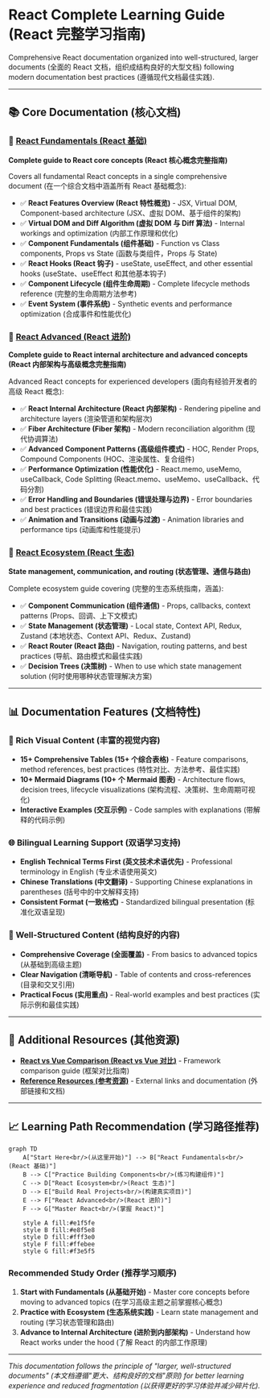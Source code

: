 # React Complete Learning Guide (React 完整学习指南)

Comprehensive React documentation organized into well-structured, larger documents (全面的 React 文档，组织成结构良好的大型文档) following modern documentation best practices (遵循现代文档最佳实践).

---

## 📚 Core Documentation (核心文档)

### 🎯 [React Fundamentals (React 基础)](./react-fundamentals.md)
**Complete guide to React core concepts (React 核心概念完整指南)**

Covers all fundamental React concepts in a single comprehensive document (在一个综合文档中涵盖所有 React 基础概念):
- ✅ **React Features Overview (React 特性概览)** - JSX, Virtual DOM, Component-based architecture (JSX、虚拟 DOM、基于组件的架构)
- ✅ **Virtual DOM and Diff Algorithm (虚拟 DOM 与 Diff 算法)** - Internal workings and optimization (内部工作原理和优化)
- ✅ **Component Fundamentals (组件基础)** - Function vs Class components, Props vs State (函数与类组件，Props 与 State)
- ✅ **React Hooks (React 钩子)** - useState, useEffect, and other essential hooks (useState、useEffect 和其他基本钩子)
- ✅ **Component Lifecycle (组件生命周期)** - Complete lifecycle methods reference (完整的生命周期方法参考)
- ✅ **Event System (事件系统)** - Synthetic events and performance optimization (合成事件和性能优化)

### 🚀 [React Advanced (React 进阶)](./react-advanced.md)
**Complete guide to React internal architecture and advanced concepts (React 内部架构与高级概念完整指南)**

Advanced React concepts for experienced developers (面向有经验开发者的高级 React 概念):
- ✅ **React Internal Architecture (React 内部架构)** - Rendering pipeline and architecture layers (渲染管道和架构层次)
- ✅ **Fiber Architecture (Fiber 架构)** - Modern reconciliation algorithm (现代协调算法)
- ✅ **Advanced Component Patterns (高级组件模式)** - HOC, Render Props, Compound Components (HOC、渲染属性、复合组件)
- ✅ **Performance Optimization (性能优化)** - React.memo, useMemo, useCallback, Code Splitting (React.memo、useMemo、useCallback、代码分割)
- ✅ **Error Handling and Boundaries (错误处理与边界)** - Error boundaries and best practices (错误边界和最佳实践)
- ✅ **Animation and Transitions (动画与过渡)** - Animation libraries and performance tips (动画库和性能提示)

### 🔄 [React Ecosystem (React 生态)](./state-and-communication.md)
**State management, communication, and routing (状态管理、通信与路由)**

Complete ecosystem guide covering (完整的生态系统指南，涵盖):
- ✅ **Component Communication (组件通信)** - Props, callbacks, context patterns (Props、回调、上下文模式)
- ✅ **State Management (状态管理)** - Local state, Context API, Redux, Zustand (本地状态、Context API、Redux、Zustand)
- ✅ **React Router (React 路由)** - Navigation, routing patterns, and best practices (导航、路由模式和最佳实践)
- ✅ **Decision Trees (决策树)** - When to use which state management solution (何时使用哪种状态管理解决方案)

---

## 📊 Documentation Features (文档特性)

### 🎨 Rich Visual Content (丰富的视觉内容)
- **15+ Comprehensive Tables (15+ 个综合表格)** - Feature comparisons, method references, best practices (特性对比、方法参考、最佳实践)
- **10+ Mermaid Diagrams (10+ 个 Mermaid 图表)** - Architecture flows, decision trees, lifecycle visualizations (架构流程、决策树、生命周期可视化)
- **Interactive Examples (交互示例)** - Code samples with explanations (带解释的代码示例)

### 🌐 Bilingual Learning Support (双语学习支持)
- **English Technical Terms First (英文技术术语优先)** - Professional terminology in English (专业术语使用英文)
- **Chinese Translations (中文翻译)** - Supporting Chinese explanations in parentheses (括号中的中文解释支持)
- **Consistent Format (一致格式)** - Standardized bilingual presentation (标准化双语呈现)

### 📖 Well-Structured Content (结构良好的内容)
- **Comprehensive Coverage (全面覆盖)** - From basics to advanced topics (从基础到高级主题)
- **Clear Navigation (清晰导航)** - Table of contents and cross-references (目录和交叉引用)
- **Practical Focus (实用重点)** - Real-world examples and best practices (实际示例和最佳实践)

---

## 🔗 Additional Resources (其他资源)

- **[React vs Vue Comparison (React vs Vue 对比)](../comparisons-renamed.md)** - Framework comparison guide (框架对比指南)
- **[Reference Resources (参考资源)](./resource.md)** - External links and documentation (外部链接和文档)

---

## 📈 Learning Path Recommendation (学习路径推荐)

```mermaid
graph TD
    A["Start Here<br/>(从这里开始)"] --> B["React Fundamentals<br/>(React 基础)"]
    B --> C["Practice Building Components<br/>(练习构建组件)"]
    C --> D["React Ecosystem<br/>(React 生态)"]
    D --> E["Build Real Projects<br/>(构建真实项目)"]
    E --> F["React Advanced<br/>(React 进阶)"]
    F --> G["Master React<br/>(掌握 React)"]
    
    style A fill:#e1f5fe
    style B fill:#e8f5e8
    style D fill:#fff3e0
    style F fill:#ffebee
    style G fill:#f3e5f5
```

### Recommended Study Order (推荐学习顺序)

1. **Start with Fundamentals (从基础开始)** - Master core concepts before moving to advanced topics (在学习高级主题之前掌握核心概念)
2. **Practice with Ecosystem (生态系统实践)** - Learn state management and routing (学习状态管理和路由)
3. **Advance to Internal Architecture (进阶到内部架构)** - Understand how React works under the hood (了解 React 的内部工作原理)

---

*This documentation follows the principle of "larger, well-structured documents" (本文档遵循"更大、结构良好的文档"原则) for better learning experience and reduced fragmentation (以获得更好的学习体验并减少碎片化).*
